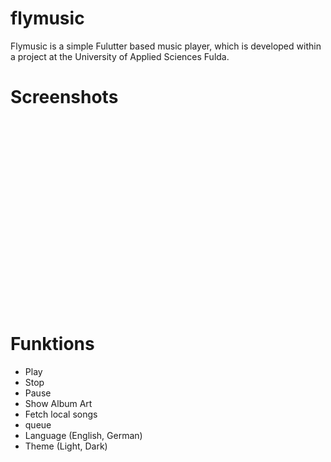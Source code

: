 # flymusic

Flymusic is a simple Fulutter based music player, which is developed within a project at the University of Applied Sciences Fulda.

# Screenshots
<img scr="001.jpg" height="300em" /> <img scr="002.jpg" height="300em" /> <img scr="003.jpg" height="300em" /> <img scr="004.jpg" height="300em" /> 


# Funktions
- Play
- Stop
- Pause
- Show Album Art
- Fetch local songs
- queue
- Language (English, German)
- Theme (Light, Dark)

